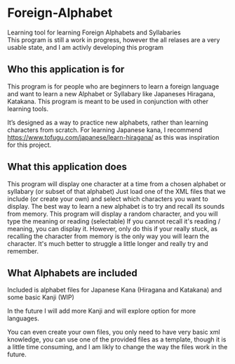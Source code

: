 # Foreign-Alphabet
Learning tool for learning Foreign Alphabets and Syllabaries<br>
This program is still a work in progress, however the all relases are a very usable state, and I am activly developing this program

## Who this application is for
This program is for people who are beginners to learn a foreign language and want to learn a new Alphabet or Syllabary like Japaneses Hiragana, Katakana.
This program is meant to be used in conjunction with other learning tools.

It’s designed as a way to practice new alphabets, rather than learning characters from scratch.
For learning Japanese kana, I recommend https://www.tofugu.com/japanese/learn-hiragana/ as this was inspiration for this project.
## What this application does
This program will display one character at a time from a chosen alphabet or syllabary (or subset of that alphabet)
Just load one of the XML files that we include (or create your own)
and select which characters you want to display.
The best way to learn a new alphabet is to try and recall its sounds from memory.
This program will display a random character, and you will type the meaning or reading (selectable)
If you cannot recall it's reading / meaning, you can display it.
However, only do this if your really stuck, as recalling the character from memory is the only way you will learn the character.
It's much better to struggle a little longer and really try and remember.
## What Alphabets are included
Included is alphabet files for Japanese Kana (Hiragana and Katakana) and some basic Kanji (WIP)

In the future I will add more Kanji and will explore option for more languages.

You can even create your own files, you only need to have very basic xml knowledge, you can use one of the provided files as a template, though it is a little time consuming, and I am likly to change the way the files work in the future.

